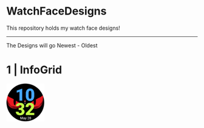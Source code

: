 # WatchFaceDesigns
This repository holds my watch face designs!

----

The Designs will go Newest - Oldest


# 1 | InfoGrid

<p allign="center">
<img src="./Images/InfoGrid_1684626648431.png" width="100">
</p>